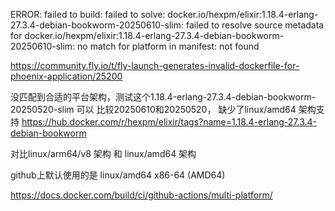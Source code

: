ERROR: failed to build: failed to solve: docker.io/hexpm/elixir:1.18.4-erlang-27.3.4-debian-bookworm-20250610-slim: failed to resolve source metadata for docker.io/hexpm/elixir:1.18.4-erlang-27.3.4-debian-bookworm-20250610-slim: no match for platform in manifest: not found

https://community.fly.io/t/fly-launch-generates-invalid-dockerfile-for-phoenix-application/25200

没匹配到合适的平台架构，测试这个1.18.4-erlang-27.3.4-debian-bookworm-20250520-slim 可以
比较20250610和20250520， 缺少了linux/amd64 架构支持
https://hub.docker.com/r/hexpm/elixir/tags?name=1.18.4-erlang-27.3.4-debian-bookworm

对比linux/arm64/v8 架构 和 linux/amd64 架构

github上默认使用的是 linux/amd64 x86-64 (AMD64)

https://docs.docker.com/build/ci/github-actions/multi-platform/
